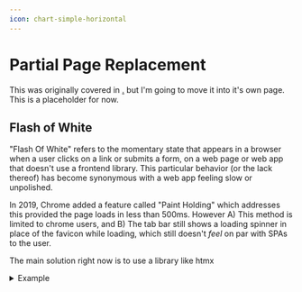 ```yaml
---
icon: chart-simple-horizontal
---
```


# Partial Page Replacement

This was originally covered in [.](./ "mention") but I'm going to move it into it's own page. This is a placeholder for now.&#x20;



## Flash of White

"Flash Of White" refers to the momentary state that appears in a browser when a user clicks on a link or submits a form, on a web page or web app that doesn't use a frontend library. This particular behavior (or the lack thereof) has become synonymous with a web app feeling slow or unpolished.&#x20;

In 2019, Chrome added a feature called "Paint Holding" which addresses this provided the page loads in less than 500ms. However A) This method is limited to chrome users, and B) The tab bar still shows a loading spinner in place of the favicon while loading, which still doesn't _feel_ on par with SPAs to the user.

The main solution right now is to use a library like htmx&#x20;

<details>

<summary>Example</summary>

<div data-full-width="true"><figure><img src="../../../.gitbook/assets/CleanShot 2025-05-20 at 11.15.45.gif" alt=""><figcaption></figcaption></figure></div>



</details>
